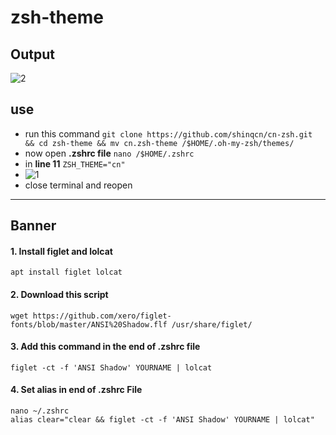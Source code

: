 # zsh-theme

## Output
![2](https://user-images.githubusercontent.com/82374446/153742818-8b49dfad-6805-4ac1-8eb8-d953b239d8c9.png)

## use
- run this command ```git clone https://github.com/shinqcn/cn-zsh.git && cd zsh-theme && mv cn.zsh-theme /$HOME/.oh-my-zsh/themes/```
- now open **.zshrc file** ```nano /$HOME/.zshrc```
- in **line 11** ```ZSH_THEME="cn"```
- ![1](https://user-images.githubusercontent.com/82374446/153742810-b862b759-cd41-4ca6-a3e0-6400b5889211.png)
- close terminal and reopen

---------------

## Banner

 #### 1. Install figlet and lolcat
 ```apt install figlet lolcat```
 
 #### 2. Download this script
 ```wget https://github.com/xero/figlet-fonts/blob/master/ANSI%20Shadow.flf /usr/share/figlet/```
 
 #### 3. Add this command in the end of .zshrc file
 ```figlet -ct -f 'ANSI Shadow' YOURNAME | lolcat```
 
 #### 4. Set alias in end of .zshrc File
 ```nano ~/.zshrc```  
 ```alias clear="clear && figlet -ct -f 'ANSI Shadow' YOURNAME | lolcat"```
